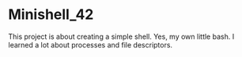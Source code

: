 # Minishell_42
This project is about creating a simple shell. Yes, my own little bash. I learned a lot about processes and file descriptors.
